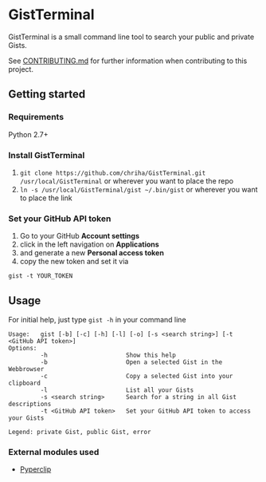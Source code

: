 GistTerminal
=========

GistTerminal is a small command line tool to search your public and private Gists.

See [CONTRIBUTING.md](https://github.com/chriha/GistTerminal/blob/master/CONTRIBUTING.md) for further information when contributing to this project.

## Getting started

### Requirements

Python 2.7+

### Install GistTerminal

1. `git clone https://github.com/chriha/GistTerminal.git /usr/local/GistTerminal` or wherever you want to place the repo
2. `ln -s /usr/local/GistTerminal/gist ~/.bin/gist` or wherever you want to place the link

### Set your GitHub API token

1. Go to your GitHub **Account settings**
2. click in the left navigation on **Applications**
3. and generate a new **Personal access token**
4. copy the new token and set it via
```shell
gist -t YOUR_TOKEN
```

## Usage

For initial help, just type `gist -h` in your command line

```
Usage:   gist [-b] [-c] [-h] [-l] [-o] [-s <search string>] [-t <GitHub API token>]
Options:
         -h                      Show this help
         -b                      Open a selected Gist in the Webbrowser
         -c                      Copy a selected Gist into your clipboard
         -l                      List all your Gists
         -s <search string>      Search for a string in all Gist descriptions
         -t <GitHub API token>   Set your GitHub API token to access your Gists

Legend: private Gist, public Gist, error
```


### External modules used

- [Pyperclip](http://coffeeghost.net/2010/10/09/pyperclip-a-cross-platform-clipboard-module-for-python/)
